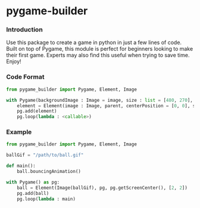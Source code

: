# pygame-builder
 
### Introduction
Use this package to create a game in python in just a few lines of code. Built on top of Pygame, this module is perfect for beginners looking to make their first game. Experts may also find this useful when trying to save time. Enjoy!

### Code Format
```Python
from pygame_builder import Pygame, Element, Image

with Pygame(backgroundImage : Image = image, size : list = [480, 270], windowCaption = "Pygame", fps = 60, backgroundColour : tuple = (0, 0, 0), backgroundMusic : Music = None), backgroundSound = None) as pg:
    element = Element(image : Image, parent, centerPosition = [0, 0], speed = [1, 1])
    pg.add(element)
    pg.loop(lambda : <callable>)
```

### Example
```Python
from pygame_builder import Pygame, Element, Image

ballGif = "/path/to/ball.gif"

def main():
	ball.bouncingAnimation()

with Pygame() as pg:
    ball = Element(Image(ballGif), pg, pg.getScreenCenter(), [2, 2])
    pg.add(ball)
    pg.loop(lambda : main)
```